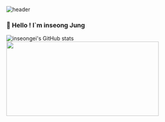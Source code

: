 ![header](https://capsule-render.vercel.app/api?type=waving&color=timeGradient&text=Welcome%20to%20inseong's%20GitHub%20&animation=twinkling&fontSize=35&fontAlignY=40&fontAlign=70&height=250)

### 🤚 Hello ! I`m inseong Jung

![inseongei's GitHub stats](https://github-readme-stats.vercel.app/api?username=inseongei&show_icons=true&bg_color=00000000)
<img src="https://github-readme-stats.vercel.app/api/top-langs/?username=inseongei&layout=compact&theme=transparent" height="195px" width="400px">






